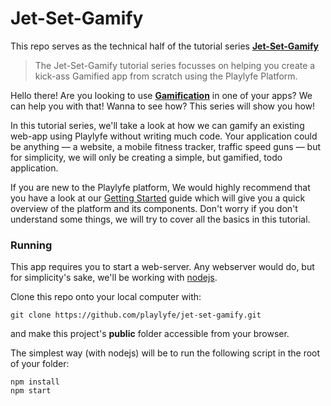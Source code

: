 Jet-Set-Gamify
==============

This repo serves as the technical half of the tutorial series **[Jet-Set-Gamify](https://blog.playlyfe.com/jet-set-gamify-making-a-gamified-todo-app)**

> The Jet-Set-Gamify tutorial series focusses on helping you create a kick-ass Gamified app from scratch using the Playlyfe Platform.

Hello there! Are you looking to use **[Gamification](http://en.wikipedia.org/wiki/Gamification "Read more on Wikipedia")** in one of your apps? We can help you with that! Wanna to see how? This series will show you how!

In this tutorial series, we'll take a look at how we can gamify an existing web-app using Playlyfe without writing much code. Your application could be anything — a website, a mobile fitness tracker, traffic speed guns — but for simplicity, we will only be creating a simple, but gamified, todo application.

If you are new to the Playlyfe platform, We would highly recommend that you have a look at our [Getting Started](https://dev.playlyfe.com/guides/getting-started.html "A guide of great proportions awaits you!") guide which will give you a quick overview of the platform and its components. Don't worry if you don't understand some things, we will try to cover all the basics in this tutorial.

### Running
This app requires you to start a web-server. Any webserver would do, but for simplicity's sake, we'll be working with [nodejs](http://nodejs.org/download/).

Clone this repo onto your local computer with:

```
git clone https://github.com/playlyfe/jet-set-gamify.git
```
and make this project's **public** folder accessible from your browser.

The simplest way (with nodejs) will be to run the following script in the root of your folder:
```
npm install
npm start
```

